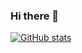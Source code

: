 ### Hi there 👋

<!--
**BrandonWeng/BrandonWeng** is a ✨ _special_ ✨ repository because its `README.md` (this file) appears on your GitHub profile.

Here are some ideas to get you started:

- 🔭 I’m currently working on ...
- 🌱 I’m currently learning ...
- 👯 I’m looking to collaborate on ...
- 🤔 I’m looking for help with ...
- 💬 Ask me about ...
- 📫 How to reach me: ...
- 😄 Pronouns: ...
- ⚡ Fun fact: ...
-->
[![GitHub stats](https://github-readme-stats.vercel.app/api?username=BrandonWeng&show=reviews&show_icons=true&theme=dracula&rank_icon=github&hide_progress=true)](https://github.com/anuraghazra/github-readme-stats)

